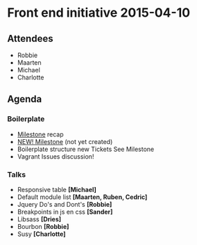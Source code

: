 # Front end initiative 2015-04-10

## Attendees
  * Robbie
  * Maarten
  * Michael
  * Charlotte

## Agenda
### Boilerplate
  * [Milestone](https://github.com/Crosscheck/drupal-theme-boilerplate/milestones/Version%200.1.2) recap 
  * [NEW! Milestone]()  (not yet created)
  * Boilerplate structure new Tickets See Milestone
  * Vagrant Issues discussion!


### Talks
  * Responsive table **[Michael]**
  * Default module list **[Maarten, Ruben, Cedric]**
  * Jquery Do's and Dont's **[Robbie]**
  * Breakpoints in js en css **[Sander]**
  * Libsass **[Dries]**
  * Bourbon **[Robbie]**
  * Susy **[Charlotte]**
  
